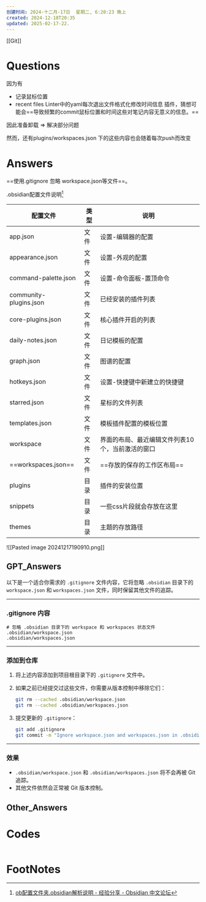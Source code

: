 ```yaml
---
创建时间: 2024-十二月-17日  星期二, 6:20:23 晚上
created: 2024-12-18T20:35
updated: 2025-02-17-22.
---
```

[[Git]]

# Questions
因为有
 - 记录鼠标位置
 - recent files
Linter中的yaml每次退出文件格式化修改时间信息
插件，猜想可能会==导致频繁的commit鼠标位置和时间这些对笔记内容无意义的信息。==

因此准备卸载 $\Longrightarrow$ 解决部分问题

然而，还有plugins/workspaces.json 下的这些内容也会随着每次push而改变

# Answers
==使用.gitignore 忽略 workspace.json等文件==。

.obsidian配置文件说明[^1]

| 配置文件                   | 类型  | 说明                        |
| ---------------------- | --- | ------------------------- |
| app.json               | 文件  | 设置-编辑器的配置                 |
| appearance.json        | 文件  | 设置-外观的配置                  |
| command-palette.json   | 文件  | 设置-命令面板-置顶命令              |
| community-plugins.json | 文件  | 已经安装的插件列表                 |
| core-plugins.json      | 文件  | 核心插件开启的列表                 |
| daily-notes.json       | 文件  | 日记模板的配置                   |
| graph.json             | 文件  | 图谱的配置                     |
| hotkeys.json           | 文件  | 设置-快捷键中新建立的快捷键            |
| starred.json           | 文件  | 星标的文件列表                   |
| templates.json         | 文件  | 模板插件配置的模板位置               |
| workspace              | 文件  | 界面的布局、最近编辑文件列表10个，当前激活的窗口 |
| ==workspaces.json==    | 文件  | ==存放的保存的工作区布局==           |
| plugins                | 目录  | 插件的安装位置                   |
| snippets               | 目录  | 一些css片段就会存放在这里            |
| themes                 | 目录  | 主题的存放路径                   |

![[Pasted image 20241217190910.png]]


## GPT_Answers

以下是一个适合你需求的 `.gitignore` 文件内容，它将忽略 `.obsidian` 目录下的 `workspace.json` 和 `workspaces.json` 文件，同时保留其他文件的追踪。

---

### **.gitignore 内容**
```plaintext
# 忽略 .obsidian 目录下的 workspace 和 workspaces 状态文件
.obsidian/workspace.json
.obsidian/workspaces.json
```

---

### **添加到仓库**
1. 将上述内容添加到项目根目录下的 `.gitignore` 文件中。
2. 如果之前已经提交过这些文件，你需要从版本控制中移除它们：

   ```bash
   git rm --cached .obsidian/workspace.json
   git rm --cached .obsidian/workspaces.json
   ```

3. 提交更新的 `.gitignore`：

   ```bash
   git add .gitignore
   git commit -m "Ignore workspace.json and workspaces.json in .obsidian"
   ```

---

### **效果**
- `.obsidian/workspace.json` 和 `.obsidian/workspaces.json` 将不会再被 Git 追踪。
- 其他文件依然会正常被 Git 版本控制。

## Other_Answers


# Codes

```python

```


# FootNotes

[^1]: [ob配置文件夹.obsidian解析说明 - 经验分享 - Obsidian 中文论坛](https://forum-zh.obsidian.md/t/topic/495/3)